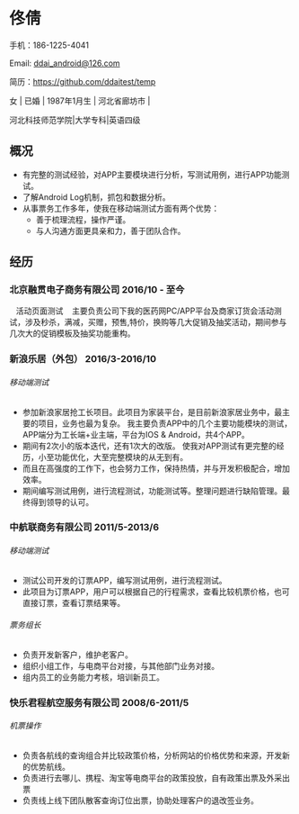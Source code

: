 # 佟倩


手机：186-1225-4041

Email: ddai_android@126.com

简历：https://github.com/ddaitest/temp

女 | 已婚 | 1987年1月生 | 河北省廊坊市 |

河北科技师范学院|大学专科|英语四级

## 概况

- 有完整的测试经验，对APP主要模块进行分析，写测试用例，进行APP功能测试。
- 了解Android Log机制，抓包和数据分析。
- 从事票务工作多年，使我在移动端测试方面有两个优势：
	- 善于梳理流程，操作严谨。
	- 与人沟通方面更具亲和力，善于团队合作。

## 经历

### 北京融贯电子商务有限公司 2016/10 - 至今
    活动页面测试
    主要负责公司下我的医药网PC/APP平台及商家订货会活动测试，涉及秒杀，满减，买赠，预售,特价，换购等几大促销及抽奖活动，期间参与几次大的促销模板及抽奖功能重构。


### 新浪乐居（外包）  2016/3-2016/10
###### 移动端测试

- 参加新浪家居抢工长项目。此项目为家装平台，是目前新浪家居业务中，最主要的项目，业务也最为复杂。 我主要负责APP中的几个主要功能模块的测试，APP端分为工长端+业主端，平台为IOS & Android，共4个APP。
- 期间有2次小的版本迭代，还有1次大的改版。 使我对APP测试有更完整的经历，小至功能优化，大至完整模块的从无到有。
- 而且在高强度的工作下，也会努力工作，保持热情，并与开发积极配合，增加效率。
- 期间编写测试用例，进行流程测试，功能测试等。整理问题进行缺陷管理。最终得到领导的认可。

### 中航联商务有限公司   2011/5-2013/6

###### 移动端测试

- 测试公司开发的订票APP，编写测试用例，进行流程测试。
- 此项目为订票APP，用户可以根据自己的行程需求，查看比较机票价格，也可直接订票，查看订票结果等。

###### 票务组长

- 负责开发新客户，维护老客户。
- 组织小组工作，与电商平台对接，与其他部门业务对接。
- 组内员工的业务能力考核，培训新员工。

### 快乐君程航空服务有限公司   2008/6-2011/5

###### 机票操作

- 负责各航线的查询组合并比较政策价格，分析网站的价格优势和来源，开发新的优势航线。
- 负责进行去哪儿、携程、淘宝等电商平台的政策投放，自有政策出票及外采出票
- 负责线上线下团队散客查询订位出票，协助处理客户的退改签业务。

